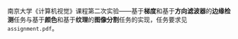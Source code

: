 南京大学《计算机视觉》课程第二次实验——基于**梯度**和基于**方向滤波器**的**边缘检测**任务与基于**颜色**和基于**纹理**的**图像分割**任务的实现，任务要求见`assignment.pdf`。
